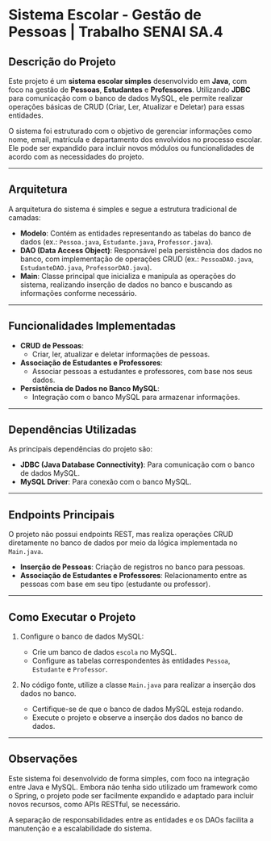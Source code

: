 # Sistema Escolar - Gestão de Pessoas | Trabalho SENAI SA.4

## Descrição do Projeto
Este projeto é um **sistema escolar simples** desenvolvido em **Java**, com foco na gestão de **Pessoas**, **Estudantes** e **Professores**. Utilizando **JDBC** para comunicação com o banco de dados MySQL, ele permite realizar operações básicas de CRUD (Criar, Ler, Atualizar e Deletar) para essas entidades.

O sistema foi estruturado com o objetivo de gerenciar informações como nome, email, matrícula e departamento dos envolvidos no processo escolar. Ele pode ser expandido para incluir novos módulos ou funcionalidades de acordo com as necessidades do projeto.

---

## Arquitetura
A arquitetura do sistema é simples e segue a estrutura tradicional de camadas:
- **Modelo**: Contém as entidades representando as tabelas do banco de dados (ex.: `Pessoa.java`, `Estudante.java`, `Professor.java`).
- **DAO (Data Access Object)**: Responsável pela persistência dos dados no banco, com implementação de operações CRUD (ex.: `PessoaDAO.java`, `EstudanteDAO.java`, `ProfessorDAO.java`).
- **Main**: Classe principal que inicializa e manipula as operações do sistema, realizando inserção de dados no banco e buscando as informações conforme necessário.

---

## Funcionalidades Implementadas
- **CRUD de Pessoas**:
  - Criar, ler, atualizar e deletar informações de pessoas.
- **Associação de Estudantes e Professores**:
  - Associar pessoas a estudantes e professores, com base nos seus dados.
- **Persistência de Dados no Banco MySQL**:
  - Integração com o banco MySQL para armazenar informações.

---

## Dependências Utilizadas
As principais dependências do projeto são:
- **JDBC (Java Database Connectivity)**: Para comunicação com o banco de dados MySQL.
- **MySQL Driver**: Para conexão com o banco MySQL.

---

## Endpoints Principais
O projeto não possui endpoints REST, mas realiza operações CRUD diretamente no banco de dados por meio da lógica implementada no `Main.java`.

- **Inserção de Pessoas**: Criação de registros no banco para pessoas.
- **Associação de Estudantes e Professores**: Relacionamento entre as pessoas com base em seu tipo (estudante ou professor).

---

## Como Executar o Projeto
1. Configure o banco de dados MySQL:
   - Crie um banco de dados `escola` no MySQL.
   - Configure as tabelas correspondentes às entidades `Pessoa`, `Estudante` e `Professor`.

2. No código fonte, utilize a classe `Main.java` para realizar a inserção dos dados no banco.

   - Certifique-se de que o banco de dados MySQL esteja rodando.
   - Execute o projeto e observe a inserção dos dados no banco de dados.
   
---

## Observações
Este sistema foi desenvolvido de forma simples, com foco na integração entre Java e MySQL. Embora não tenha sido utilizado um framework como o Spring, o projeto pode ser facilmente expandido e adaptado para incluir novos recursos, como APIs RESTful, se necessário.

A separação de responsabilidades entre as entidades e os DAOs facilita a manutenção e a escalabilidade do sistema.
